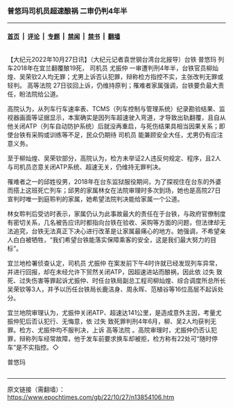 ### 普悠玛司机员超速酿祸 二审仍判4年半

---

#### [首页](../../../..?n13854106) &nbsp;|&nbsp; [评论](../../../../../epoch-comment?n13854106) &nbsp;|&nbsp; [专题](../../../../../epoch-special?n13854106) &nbsp;|&nbsp; [禁闻](../../../../../epoch-news?n13854106) &nbsp;|&nbsp; [禁书](../../../../../books?n13854106) &nbsp;|&nbsp; [翻墙](https://github.com/gfw-breaker/nogfw/blob/master/README.md?n13854106)


<div class="column" id="artbody" itemprop="articleBody">
 <!-- article content begin -->
 <p>
  【大纪元2022年10月27日讯】（大纪元记者袁世钢台湾台北报导）台铁
  <ok href="https://www.epochtimes.com/gb/tag/%E6%99%AE%E6%82%A0%E7%8E%9B.html">
   普悠玛
  </ok>
  列车2018年在宜兰翻覆酿19死，
  <ok href="https://www.epochtimes.com/gb/tag/%E5%8F%B8%E6%9C%BA%E5%91%98.html">
   司机员
  </ok>
  <ok href="https://www.epochtimes.com/gb/tag/%E5%B0%A4%E6%8C%AF%E4%BB%B2.html">
   尤振仲
  </ok>
  一审遭判刑4年半，台铁官员柳灿煌、吴荣钦2人均无罪；尤男上诉否认犯罪，辩称检方指控不实，主张改判无罪或轻判。
  <ok href="https://www.epochtimes.com/gb/tag/%E9%AB%98%E7%AD%89%E6%B3%95%E9%99%A2.html">
   高等法院
  </ok>
  27日驳回上诉，仍维持原判；罹难者家属强调，台铁要负最大责任，盼法院给公道。
 </p>
 <p>
  高院认为，从列车行车速率表、TCMS（列车控制与管理系统）纪录勘验结果、监视器画面等证据显示，本案确实是因列车超速驶入弯道，才导致出轨翻覆，且自从他关闭ATP（列车自动防护系统）后就没再重启，与死伤结果具相当因果关系；即使台铁有采购或训练等不足，民众仍期待
  <ok href="https://www.epochtimes.com/gb/tag/%E5%8F%B8%E6%9C%BA%E5%91%98.html">
   司机员
  </ok>
  能兼顾安全大任，尤男仍有应注意义务。
 </p>
 <p>
  至于柳灿煌、吴荣钦部分，高院认为，检方未举证2人违反何规定、程序，且2人与司机员恣意关闭ATP系统、超速无关，仍维持无罪判决。
 </p>
 <p>
  罹难者之一的邱姓役男，2018年在台东监狱服役期间，为了探视住在台东的外婆而搭上这班死亡列车；邱男的家属林女在法院审理时多次到场，她也是高院27日宣判时唯一到庭聆判的家属，她希望法院判决能给家属一个公道。
 </p>
 <p>
  林女聆判后受访时表示，家属仍认为此事故最大的责任在于台铁，与政府官僚制度有密切关系，几名被告应讯时都指向台铁在验收、采购等方面的问题，但法律却无法追究，台铁无法真正下决心进行改革是让家属最痛心的地方。她强调，不希望亲人白白被牺牲，“我们希望台铁能落实保障乘客的安全，这是我们最大努力的目标”。
 </p>
 <p>
  宜兰地检署侦查认定，司机员
  <ok href="https://www.epochtimes.com/gb/tag/%E5%B0%A4%E6%8C%AF%E4%BB%B2.html">
   尤振仲
  </ok>
  在案发前下午4时许就已经发现列车异常，并进行回报，却在未经允许下贸然关闭ATP，因超速进站而酿祸，因此依
  <ok href="https://www.epochtimes.com/gb/tag/%E8%BF%87%E5%A4%B1.html">
   过失
  </ok>
  致死、过失伤害等罪起诉尤振仲、时任台铁局副总工程司柳灿煌、综合调度所总所长吴荣钦等3人，并予以历任台铁局长鹿洁身、周永晖、范植谷等16位高层不起诉处分。
 </p>
 <p>
  宜兰地院审理认为，尤振仲关闭ATP、超速达141公里，是造成意外主因，考量尤振仲犯后否认犯行、无悔意，依
  <ok href="https://www.epochtimes.com/gb/tag/%E8%BF%87%E5%A4%B1.html">
   过失
  </ok>
  致死罪判刑4年6月，柳、吴2人均获判无罪。检方、尤振仲均不服判决，上诉
  <ok href="https://www.epochtimes.com/gb/tag/%E9%AB%98%E7%AD%89%E6%B3%95%E9%99%A2.html">
   高等法院
  </ok>
  。高院审理时，尤振仲仍否认犯罪，辩称列车经常故障，他于发车前要求换车却被拒，检方称有22处可“随时停车”是不实指控。◇
 </p>
 <p>
  <ok href="https://www.epochtimes.com/gb/tag/%E6%99%AE%E6%82%A0%E7%8E%9B.html">
   普悠玛
  </ok>
 </p>
 <!-- article content end -->
</div>


<img src='http://gfw-breaker.win/epoch-news/pages/ncid1349361/n13854106.md' width='0px' height='0px'/>

---

原文链接（需翻墙）：https://www.epochtimes.com/gb/22/10/27/n13854106.htm